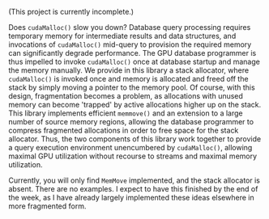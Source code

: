 (This project is currently incomplete.)

Does `cudaMalloc()` slow you down? 
Database query processing requires temporary memory for intermediate results and data structures, and invocations of `cudaMalloc()` mid-query to provision the required memory can significantly degrade performance.
The GPU database programmer is thus impelled to invoke `cudaMalloc()` once at database startup and manage the memory manually.
We provide in this library a stack allocator, where `cudaMalloc()` is invoked once and memory is allocated and freed off the stack by simply moving a pointer to the memory pool.
Of course, with this design, fragmentation becomes a problem, as allocations with unused memory can become 'trapped' by active allocations higher up on the stack.
This library implements efficient `memmove()` and an extension to a large number of source memory regions, allowing the database programmer to compress fragmented allocations in order to free space for the stack allocator.
Thus, the two components of this library work together to provide a query execution environment unencumbered by `cudaMalloc()`,
allowing maximal GPU utilization without recourse to streams and maximal memory utilization.

Currently, you will only find `MemMove` implemented, and the stack allocator is absent. There are no examples.
I expect to have this finished by the end of the week, as I have already largely implemented these ideas elsewhere in more fragmented form.